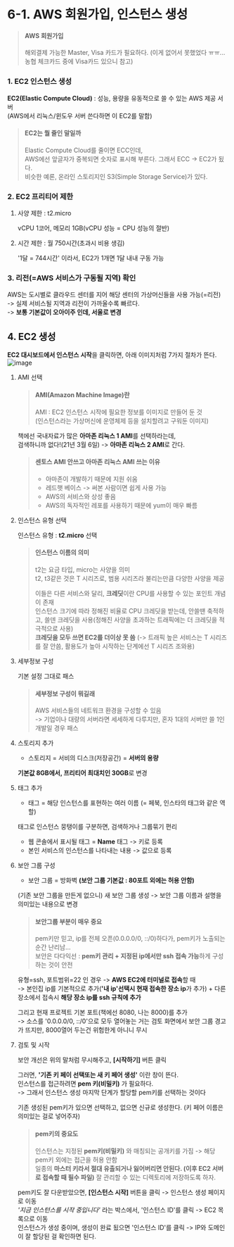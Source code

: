# 6-1. AWS 회원가입, 인스턴스 생성

> #### AWS 회원가입
>
> 해외결제 가능한 Master, Visa 카드가 필요하다.
> (이게 없어서 못했었다 ㅠㅠ... 농협 체크카드 중에 Visa카드 있으니 참고)

### 1. EC2 인스턴스 생성

**EC2(Elastic Compute Cloud)** : 성능, 용량을 유동적으로 쓸 수 있는 AWS 제공 서버  
(AWS에서 리눅스/윈도우 서버 쓴다하면 이 EC2를 말함)

> #### EC2는 뭘 줄인 말일까
>
> Elastic Compute Cloud를 줄이면 ECC인데,  
> AWS에선 앞글자가 중복되면 숫자로 표시해 부른다. 그래서 ECC -> EC2가 됬다.   
> 비슷한 예론, 온라인 스토리지인 S3(Simple Storage Service)가 있다.

### 2. EC2 프리티어 제한

1. 사양 제한 : t2.micro 
    
     vCPU 1코어, 메모리 1GB(vCPU 성능 = CPU 성능의 절반)
2. 시간 제한 : 월 750시간(초과시 비용 생김)  
    
    '1달 = 744시간' 이라서, EC2가 1개면 1달 내내 구동 가능
    
### 3. 리전(=AWS 서비스가 구동될 지역) 확인

AWS는 도시별로 클라우드 센터를 지어 해당 센터의 가상머신들을 사용 가능(=리전)  
-> 실제 서비스될 지역과 리전이 가까울수록 빠르다.  
-> **보통 기본값이 오아이주 인데, 서울로 변경**

## 4. EC2 생성

**EC2 대시보드에서 인스턴스 시작**을 클릭하면, 아래 이미지처럼 7가지 절차가 뜬다.
![image](https://user-images.githubusercontent.com/48408417/110202569-e5cfaf00-7eac-11eb-9a37-42fe2d863925.png)  

  
1. AMI 선택

    > #### AMI(Amazon Machine Image)란
    >
    > AMI : EC2 인스턴스 시작에 필요한 정보를 이미지로 만들어 둔 것   
      (인스턴스라는 가상머신에 운영체제 등을 설치할려고 구워둔 이미지)

    책에선 국내자료가 많은 **아마존 리눅스 1 AMI**를 선택하라는데,    
    검색하니까 없다!(21년 3월 6일) -> **아마존 리눅스 2 AMI**로 간다.
    
    > #### 센토스 AMI 안쓰고 아마존 리눅스 AMI 쓰는 이유
    > 
    > - 아마존이 개발하기 때문에 지원 쉬움
    > - 레드햇 베이스 -> 써본 사람이면 쉽게 사용 가능 
    > - AWS의 서비스와 상성 좋음
    > - AWS의 독자적인 레포를 사용하기 때문에 yum이 매우 빠름


2. 인스턴스 유형 선택

    인스턴스 유형 : **t2.micro** 선택
    
    > #### 인스턴스 이름의 의미
    >
    > t2는 요금 타입, micro는 사양을 의미  
      t2, t3같은 것은 T 시리즈로, 범용 시리즈라 불리는만큼 다양한 사양을 제공
    > 
    > 이들은 다른 서비스와 달리, **크레딧**이란 CPU를 사용할 수 있는 포인트 개념이 존재  
      인스턴스 크기에 따라 정해진 비율로 CPU 크레딧을 받는데, 안쓸땐 축적하고, 쓸덴 크레딧을 사용(정해진 사양을 초과하는 트래픽에는 더 크레딧을 적극적으로 사용)  
      **크레딧을 모두 쓰면 EC2를 더이상 못 씀** (-> 트래픽 높은 서비스는 T 시리즈를 잘 안씀, 활용도가 높아 시작하는 단계에선 T 시리즈 조와용)

    
3. 세부정보 구성

    기본 설정 그대로 패스  
    
    > #### 세부정보 구성이 뭐길래 
    >     
    > AWS 서비스들의 네트워크 환경을 구성할 수 있음    
      -> 기업이나 대량의 서버라면 세세하게 다루지만, 혼자 1대의 서버만 쓸 1인 개발일 경우 패스

    
4. 스토리지 추가

    - 스토리지 = 서비의 디스크(저장공간) = **서버의 용량**    
    
    **기본값 8GB에서, 프리티어 최대치인 30GB**로 변경


5. 태그 추가

    - 태그 = 해당 인스턴스를 표현하는 여러 이름 (= 페북, 인스타의 태그와 같은 역할)  
    
    태그로 인스턴스 뭉탱이를 구분하면, 검색하거나 그룹묶기 편리

    - 웹 콘솔에서 표시될 태그 = **Name** 태그 -> 키로 등록
    - 본인 서비스의 인스턴스를 나타내는 내용 -> 값으로 등록
    

6. 보안 그룹 구성

    - 보안 그룹 = 방화벽 **(보안 그룹 기본값 : 80포트 외에는 허용 안함)**  
      
    (기존 보안 그룹을 만든게 없으니) 새 보안 그룹 생성 -> 보안 그룹 이름과 설명을 의미있는 내용으로 변경
    
    > #### 보안그룹 부분이 매우 중요
    >
    > pem키만 믿고, ip를 전체 오픈(0.0.0.0/0, ::/0)하다가, pem키가 노출되는 순간 난리남...  
      보안은 다다익선 : **pem키 관리 + 지정된 ip에서만 ssh 접속 가능**하게 구성하는 것이 안전
    
    유형=ssh, 포트범위=22 인 경우 -> **AWS EC2에 터미널로 접속**할 때  
    -> 본인집 ip를 기본적으로 추가(**'내 ip'선택시 현재 접속한 장소 ip**가 추가) + 다른 장소에서 접속시 **해당 장소 ip를 ssh 규칙에 추가**
    
    그리고 현재 프로젝트 기본 포트(책에선 8080, 나는 8000)를 추가  
    -> 소스를 '0.0.0.0/0, ::/0'으로 모두 열어놓는 거는 검토 화면에서 보안 그룹 경고가 뜨지만, 8000열어 두는건 위험한게 아니니 무시
    

7. 검토 및 시작

    보안 개선은 위의 말처럼 무시해주고, **[시작하기]** 버튼 클릭 
    
    그러면, **'기존 키 페이 선택또는 새 키 페어 생성'** 이란 창이 뜬다.  
    인스턴스를 접근하려면 **pem 키(비밀키)** 가 필요하다.  
    -> 그래서 인스턴스 생성 마지막 단계가 할당할 pem키를 선택하는 것이다
    
    기존 생성된 pem키가 있으면 선택하고, 없으면 신규로 생성한다. (키 페어 이름은 의미있는 걸로 넣어주자)
    
    > #### pem키의 중요도
    >
    > 인스턴스는 지정된 **pem키(비밀키)** 와 매칭되는 공개키를 가짐 -> 해당 pem키 외에는 접근을 허용 안함  
      일종의 **마스터 키라서 절대 유출되거나 잃어버리면 안된다. (이후 EC2 서버로 접속할 때 필수 파일)** 
      잘 관리할 수 있는 디렉토리에 저장하도록 하자. 

    pem키도 잘 다운받았으면, **[인스턴스 시작]** 버튼을 클릭 -> 인스턴스 생성 페이지로 이동    
    *'지금 인스턴스를 시작 중입니다'* 라는 박스에서, '인스턴스 ID'를 클릭 -> EC2 목록으로 이동  
    인스턴스가 생성 중이며, 생성이 완료 됬으면 '인스턴스 ID'를 클릭 -> IP와 도메인이 잘 할당된 걸 확인하면 된다.
